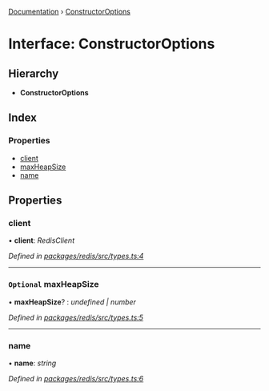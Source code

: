 [Documentation](../README.md) › [ConstructorOptions](constructoroptions.md)

# Interface: ConstructorOptions

## Hierarchy

* **ConstructorOptions**

## Index

### Properties

* [client](constructoroptions.md#client)
* [maxHeapSize](constructoroptions.md#optional-maxheapsize)
* [name](constructoroptions.md#name)

## Properties

###  client

• **client**: *RedisClient*

*Defined in [packages/redis/src/types.ts:4](https://github.com/badbatch/cachemap/blob/28dde3d/packages/redis/src/types.ts#L4)*

___

### `Optional` maxHeapSize

• **maxHeapSize**? : *undefined | number*

*Defined in [packages/redis/src/types.ts:5](https://github.com/badbatch/cachemap/blob/28dde3d/packages/redis/src/types.ts#L5)*

___

###  name

• **name**: *string*

*Defined in [packages/redis/src/types.ts:6](https://github.com/badbatch/cachemap/blob/28dde3d/packages/redis/src/types.ts#L6)*
